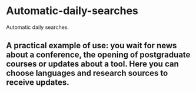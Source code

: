 # Automatic-daily-searches
Automatic daily searches. 

## A practical example of use: you wait for news about a conference, the opening of postgraduate courses or updates about a tool. Here you can choose languages ​​and research sources to receive updates.
